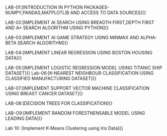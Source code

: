 LAB-01:[INTRODUCTION IN PYTHON PACKAGES-NUMPY,PANDAS,MATPLOTLIB AND ACCESS TO DATA SOURCES]{}

LAB-02:[IMPLEMENT AI SEARCH USING BREADTH FIRST,DEPTH FIRST AND A* SEARCH ALGORITHM USING PYTHON]{}

LAB-03:[IMPLEMENT AI GAME STRATEGY USING MINMAX AND ALPHA-BETA SEARCH ALGORITHM]{}

LAB-04:[IMPLEMENT LINEAR REGRESSION USING BOSTON HOUSING DATA]{}

LAB-05:[IMPLEMENT LOGISTIC REGRESSION MODEL USING TITANIC SHIP DATASET]{}
Lab-06:[K-NEAREST NEIGHBOUR CLASSIFICATION USING CLASSIFIED MANUFACTURING DATASET]{}

LAB-07:[IMPLEMENT SUPPORT VECTOR MACHINE CLASSIFICATION USING BREAST CANCER DATASET]{}

LAB-08:[DECISION TREES FOR CLASSIFICATION]{}

LAB-O9:[IMPLEMENT RANDOM FORESTNENSABLE MODEL USING LEADING DATA]{}





Lab 10: [Implement K-Means Clustering using Iris Data]{}

